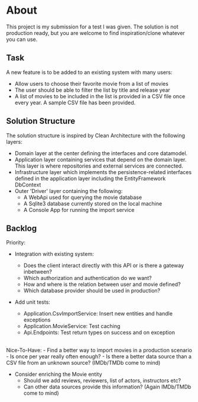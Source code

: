 # About
This project is my submission for a test I was given. The solution is not production ready, but you are welcome to find inspiration/clone whatever you can use. 

## Task
A new feature is to be added to an existing system with many users:
- Allow users to choose their favorite movie from a list of movies
- The user should be able to filter the list by title and release year
- A list of movies to be included in the list is provided in a CSV file once every year. A sample CSV file has been provided.


## Solution Structure

The solution structure is inspired by Clean Architecture with the following layers:
- Domain layer at the center defining the interfaces and core datamodel.
- Application layer containing services that depend on the domain layer. This layer is where repositories and external services are connected. 
- Infrastructure layer which implements the persistence-related interfaces defined in the application layer including the EntityFramework DbContext
- Outer 'Driver' layer containing the following:
	- A WebApi used for querying the movie database
	- A Sqlite3 database currently stored on the local machine
	- A Console App for running the import service


## Backlog

Priority:
- Integration with existing system:
	- Does the client interact directly with this API or is there a gateway inbetween?
	- Which authorization and authentication do we want?
	- How and where is the relation between user and movie defined?
	- Which database provider should be used in production?

- Add unit tests:
	- Application.CsvImportService: Insert new entities and handle exceptions
	- Application.MovieService: Test caching
	- Api.Endpoints: Test return types on success and on exception
<br/>
Nice-To-Have:
- Find a better way to import movies in a production scenario
	- Is once per year really often enough? 
	- Is there a better data source than a CSV file from an unknown source? (IMDb/TMDb come to mind)

- Consider enriching the Movie entity
	- Should we add reviews, reviewers, list of actors, instructors etc?
	- Can other data sources provide this information? (Again IMDb/TMDb come to mind)
